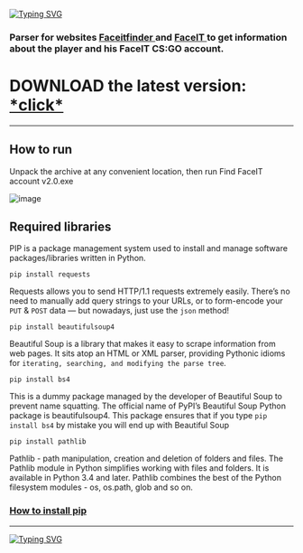 [![Typing SVG](https://readme-typing-svg.demolab.com?font=Fira+Code&size=30&pause=1000&color=FF9D2B&width=900&lines=Find+FaceIT+account+using+the+Steam+profile+link)](https://git.io/typing-svg)

<h3>Parser for websites <a href= faceitfinder.com> Faceitfinder </a> and <a href = faceit.com> FaceIT </a> to get information about the player and his FaceIT CS:GO account.</h3>


<h1> DOWNLOAD the latest version:   <a href = "https://github.com/miceroman/find-faceit-account-using-steam-link/releases/download/v2.0/Find.FaceIT.account.using.the.Steam.profile.link.v2.0.rar"> *click* </a> </h1>


---

<h2>How to run</h2>
Unpack the archive at any convenient location, then run Find FaceIT account v2.0.exe


![image](https://user-images.githubusercontent.com/76202940/228647610-34c50503-2b32-47ef-9c10-60bdd2710fff.png)



<h2>Required libraries</h2>
PIP is a package management system used to install and manage software packages/libraries written in Python.   

```
pip install requests
```

Requests allows you to send HTTP/1.1 requests extremely easily. There’s no need to manually add query strings to your URLs, or to form-encode your ```PUT``` & ```POST``` data — but nowadays, just use the ```json``` method!

```
pip install beautifulsoup4
```
Beautiful Soup is a library that makes it easy to scrape information from web pages. It sits atop an HTML or XML parser, providing Pythonic idioms for ```iterating, searching, and modifying the parse tree```.

```
pip install bs4
```
This is a dummy package managed by the developer of Beautiful Soup to prevent name squatting. The official name of PyPI’s Beautiful Soup Python package is beautifulsoup4. This package ensures that if you type ```pip install bs4``` by mistake you will end up with Beautiful Soup

```
pip install pathlib
```
Pathlib - path manipulation, creation and deletion of folders and files.
The Pathlib module in Python simplifies working with files and folders. It is available in Python 3.4 and later. Pathlib combines the best of the Python filesystem modules - os, os.path, glob and so on.


<h3> <a href="https://www.geeksforgeeks.org/how-to-install-pip-on-windows/"> How to install pip </a> </h3>

---

[![Typing SVG](https://readme-typing-svg.demolab.com?font=Fira+Code&pause=1000&color=FFE809&width=300&lines=pls+star+%E2%AD%90)](https://git.io/typing-svg)

